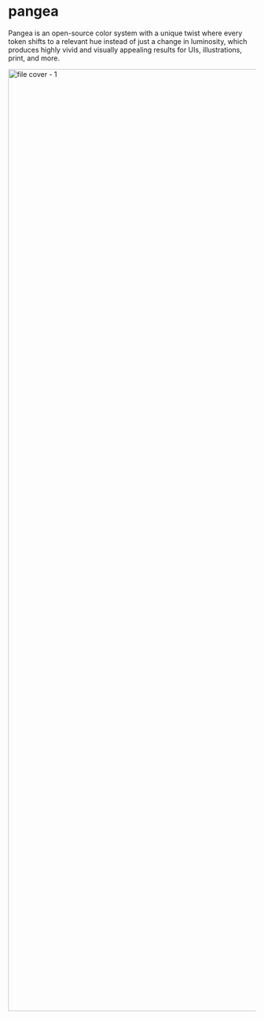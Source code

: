 # pangea

Pangea is an open-source color system with a unique twist where every token shifts to a relevant hue instead of just a change in luminosity, which produces highly vivid and visually appealing results for UIs, illustrations, print, and more.

<img width="1920" alt="file cover - 1" src="https://github.com/oktayelipek/pangea/assets/1465579/5e3ac1e7-d556-4b55-83da-6c180a7e6816">
